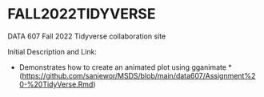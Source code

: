 # FALL2022TIDYVERSE
DATA 607 Fall 2022 Tidyverse collaboration site


Initial Description and Link: 
* Demonstrates how to create an animated plot using gganimate
*(https://github.com/saniewor/MSDS/blob/main/data607/Assignment%20-%20TidyVerse.Rmd)




